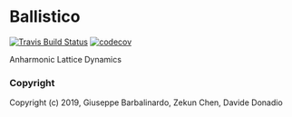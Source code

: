 Ballistico
==============================
[//]: # (Badges)
[![Travis Build Status](https://travis-ci.com/gbarbalinardo/ballistico.png)](https://travis-ci.com/gbarbalinardo/ballistico)
[![codecov](https://codecov.io/gh/gbarbalinardo/ballistico/branch/master/graph/badge.svg)](https://codecov.io/gh/gbarbalinardo/ballistico/branch/master)

Anharmonic Lattice Dynamics

### Copyright

Copyright (c) 2019, Giuseppe Barbalinardo, Zekun Chen, Davide Donadio
